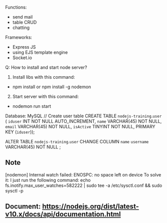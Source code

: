 Functions:
- send mail
- table CRUD
- chatting

Frameworks:
- Express JS
- using EJS template engine
- Socket.io


Q: How to install and start node server?

1. Install libs with this command:
- npm install or npm install -g nodemon

2. Start server with this command:
- nodemon run start

Database: MySQL
// Create user table
CREATE TABLE `nodejs-training`.`user` (
  `iduser` INT NOT NULL AUTO_INCREMENT,
  `name` VARCHAR(45) NOT NULL,
  `email` VARCHAR(45) NOT NULL,
  `isActive` TINYINT NOT NULL,
  PRIMARY KEY (`iduser`));

ALTER TABLE `nodejs-training`.`user` 
CHANGE COLUMN `name` `username` VARCHAR(45) NOT NULL ;


## Note
[nodemon] Internal watch failed: ENOSPC: no space left on device
To solve it: I just run the following command:
echo fs.inotify.max_user_watches=582222 | sudo tee -a /etc/sysctl.conf && sudo sysctl -p


## Document: https://nodejs.org/dist/latest-v10.x/docs/api/documentation.html